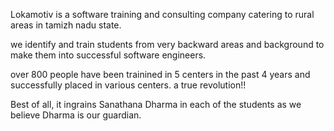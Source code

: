 Lokamotiv is a software training and consulting company catering to rural areas in tamizh nadu state.

we identify and train students from very backward areas and background to make them into successful software engineers.

over 800 people have been trainined in 5 centers in the past 4 years and successfully placed in various centers. 
a true revolution!!

Best of all, it ingrains Sanathana Dharma in each of the students as we believe Dharma is our guardian. 